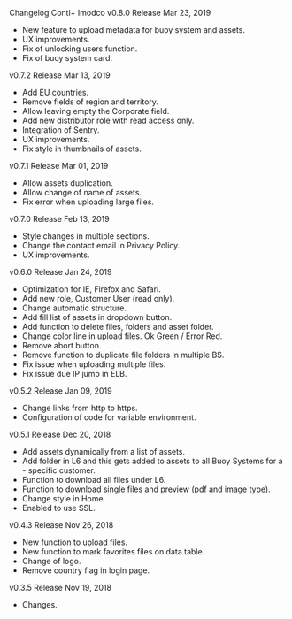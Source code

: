 Changelog Conti+ Imodco
v0.8.0	Release Mar 23, 2019
- New feature to upload metadata for buoy system and assets.
- UX improvements.
- Fix of unlocking users function.
- Fix of buoy system card.

v0.7.2	Release Mar 13, 2019
- Add EU countries.
- Remove fields of region and territory.
- Allow leaving empty the Corporate field.
- Add new distributor role with read access only.
- Integration of Sentry.
- UX improvements.
- Fix style in thumbnails of assets.

v0.7.1	Release Mar 01, 2019
- Allow assets duplication.
- Allow change of name of assets.
- Fix error when uploading large files.

v0.7.0	Release Feb 13, 2019
- Style changes in multiple sections.
- Change the contact email in Privacy Policy.
- UX improvements.

v0.6.0	Release Jan 24, 2019
- Optimization for IE, Firefox and Safari.
- Add new role, Customer User (read only).
- Change automatic structure.
- Add fill list of assets in dropdown button.
- Add function to delete files, folders and asset folder.
- Change color line in upload files. Ok Green / Error Red.
- Remove abort button.
- Remove function to duplicate file folders in multiple BS.
- Fix issue when uploading multiple files.
- Fix issue due IP jump in ELB.

v0.5.2	Release Jan 09, 2019
- Change links from http to https.
- Configuration of code for variable environment.

v0.5.1	Release Dec 20, 2018
- Add assets dynamically from a list of assets.
- Add folder in L6 and this gets added to assets to all Buoy Systems for a - specific customer.
- Function to download all files under L6.
- Function to download single files and preview (pdf and image type).
- Change style in Home.
- Enabled to use SSL.

v0.4.3	Release Nov 26, 2018
- New function to upload files.
- New function to mark favorites files on data table.
- Change of logo.
- Remove country flag in login page.

v0.3.5	Release Nov 19, 2018
- Changes.